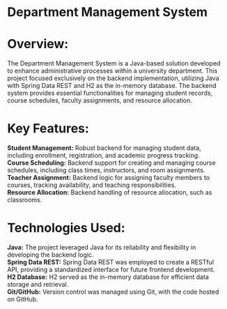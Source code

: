 # Department Management System
# Overview:
The Department Management System is a Java-based solution developed to enhance administrative processes within a university department. This project focused exclusively on the backend implementation, utilizing Java with Spring Data REST and H2 as the in-memory database. The backend system provides essential functionalities for managing student records, course schedules, faculty assignments, and resource allocation.

# Key Features:

<b>Student Management:</b> Robust backend for managing student data, including enrollment, registration, and academic progress tracking.<br>
<b>Course Scheduling:</b> Backend support for creating and managing course schedules, including class times, instructors, and room assignments.<br>
<b>Teacher Assignment:</b> Backend logic for assigning faculty members to courses, tracking availability, and teaching responsibilities.<br>
<b>Resource Allocation:</b> Backend handling of resource allocation, such as classrooms.
# Technologies Used:

<b>Java:</b> The project leveraged Java for its reliability and flexibility in developing the backend logic.<br>
<b>Spring Data REST:</b> Spring Data REST was employed to create a RESTful API, providing a standardized interface for future frontend development.<br>
<b>H2 Database:</b> H2 served as the in-memory database for efficient data storage and retrieval.<br>
<b>Git/GitHub:</b> Version control was managed using Git, with the code hosted on GitHub.
